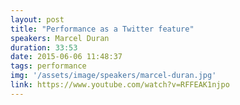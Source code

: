 ```yaml
---
layout: post
title: "Performance as a Twitter feature"
speakers: Marcel Duran
duration: 33:53
date: 2015-06-06 11:48:37
tags: performance
img: '/assets/image/speakers/marcel-duran.jpg'
link: https://www.youtube.com/watch?v=RFFEAK1njpo
---
```

